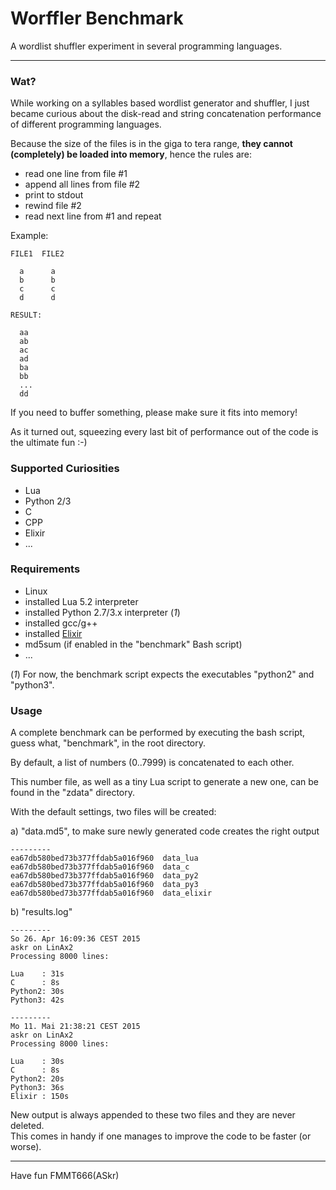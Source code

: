 
Worffler Benchmark
==================

A wordlist shuffler experiment in several programming languages.  

---

### Wat?

While working on a syllables based wordlist generator and shuffler,
I just became curious about the disk-read and string concatenation performance
of different programming languages.

Because the size of the files is in the giga to tera range,
**they cannot (completely) be loaded into memory**, hence the rules are:

  - read one line from file #1
  - append all lines from file #2
  - print to stdout
  - rewind file #2
  - read next line from #1 and repeat
  
Example:

    FILE1  FILE2
  
      a      a
      b      b
      c      c
      d      d
    
    RESULT:
  
      aa
      ab
      ac
      ad
      ba
      bb
      ...
      dd


If you need to buffer something, please make sure it fits into memory!

As it turned out, squeezing every last bit of performance out of the code is
the ultimate fun :-)


### Supported Curiosities

 - Lua
 - Python 2/3
 - C
 - CPP
 - Elixir
 - ...


### Requirements

 - Linux
 - installed Lua 5.2 interpreter
 - installed Python 2.7/3.x interpreter (*1*)
 - installed gcc/g++
 - installed [Elixir](http://elixir-lang.org)
 - md5sum (if enabled in the "benchmark" Bash script)
 - ...

 (*1*) For now, the benchmark script expects the executables "python2" and "python3".


### Usage

 A complete benchmark can be performed by executing the bash script,
 guess what, "benchmark", in the root directory.

 By default, a list of numbers (0..7999) is concatenated to each other.

 This number file, as well as a tiny Lua script to generate a new one,
 can be found in the "zdata" directory.

 With the default settings, two files will be created:

 a) "data.md5", to make sure newly generated code creates the right output


    ---------
    ea67db580bed73b377ffdab5a016f960  data_lua
    ea67db580bed73b377ffdab5a016f960  data_c
    ea67db580bed73b377ffdab5a016f960  data_py2
    ea67db580bed73b377ffdab5a016f960  data_py3
    ea67db580bed73b377ffdab5a016f960  data_elixir


 b) "results.log"


    ---------
    So 26. Apr 16:09:36 CEST 2015
    askr on LinAx2
    Processing 8000 lines:

    Lua    : 31s
    C      : 8s
    Python2: 30s
    Python3: 42s

    ---------
    Mo 11. Mai 21:38:21 CEST 2015
    askr on LinAx2
    Processing 8000 lines:
    
    Lua    : 30s
    C      : 8s
    Python2: 20s
    Python3: 36s
    Elixir : 150s


  New output is always appended to these two files and they are never deleted.  
  This comes in handy if one manages to improve the code to be faster (or worse).


---
Have fun
FMMT666(ASkr)
